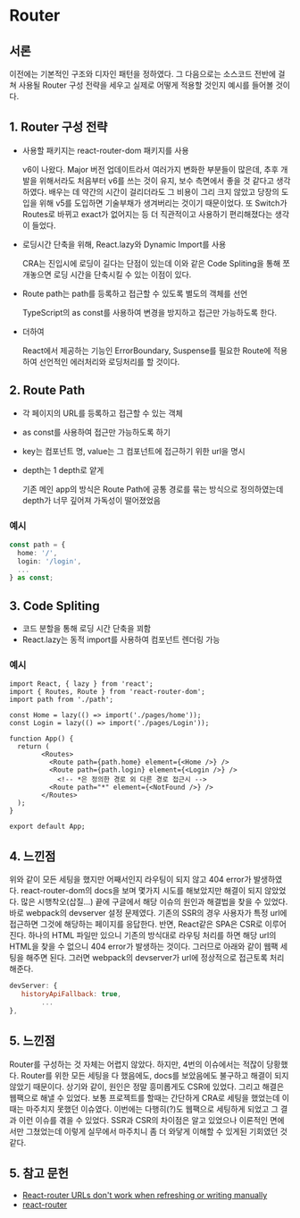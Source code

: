 

# Router

## 서론

이전에는 기본적인 구조와 디자인 패턴을 정하였다. 그 다음으로는 소스코드 전반에 걸쳐 사용될 Router 구성 전략을 세우고 실제로 어떻게 적용할 것인지 예시를 들어볼 것이다.



## 1. Router 구성 전략

* 사용할 패키지는 react-router-dom 패키지를 사용

  v6이 나왔다. Major 버전 업데이트라서 여러가지 변화한 부분들이 많은데, 추후 개발을 위해서라도 처음부터 v6를 쓰는 것이 유지, 보수 측면에서 좋을 것 같다고 생각하였다. 배우는 데 약간의 시간이 걸리더라도 그 비용이 그리 크지 않았고 당장의 도입을 위해 v5를 도입하면 기술부채가 생겨버리는 것이기 때문이었다. 또 Switch가 Routes로 바뀌고 exact가 없어지는 등 더 직관적이고 사용하기 편리해졌다는 생각이 들었다.

* 로딩시간 단축을 위해, React.lazy와 Dynamic Import를 사용

  CRA는 진입시에 로딩이 길다는 단점이 있는데 이와 같은 Code Spliting을 통해 쪼개놓으면 로딩 시간을 단축시킬 수 있는 이점이 있다.

* Route path는 path를 등록하고 접근할 수 있도록 별도의 객체를 선언

  TypeScript의 as const를 사용하여 변경을 방지하고 접근만 가능하도록 한다.

* 더하여

  React에서 제공하는 기능인 ErrorBoundary, Suspense를 필요한 Route에 적용하여 선언적인 에러처리와 로딩처리를 할 것이다.



## 2. Route Path

* 각 페이지의 URL를 등록하고 접근할 수 있는 객체

* as const를 사용하여 접근만 가능하도록 하기

* key는 컴포넌트 명, value는 그 컴포넌트에 접근하기 위한 url을 명시

* depth는 1 depth로 얕게

  기존 메인 app의 방식은 Route Path에 공통 경로를 묶는 방식으로 정의하였는데 depth가 너무 깊어져 가독성이 떨어졌었음



### 예시

```TypeScript
const path = {
  home: '/',
  login: '/login',
  ...
} as const;
```





## 3. Code Spliting

* 코드 분할을 통해 로딩 시간 단축을 꾀함
* React.lazy는 동적 import를 사용하여 컴포넌트 렌더링 가능



### 예시

```React
import React, { lazy } from 'react';
import { Routes, Route } from 'react-router-dom';
import path from './path';

const Home = lazy(() => import('./pages/home'));
const Login = lazy(() => import('./pages/Login'));

function App() {
  return (
        <Routes>
          <Route path={path.home} element={<Home />} />
          <Route path={path.login} element={<Login />} />
      		<!-- *은 정의한 경로 외 다른 경로 접근시 -->
          <Route path="*" element={<NotFound />} />
        </Routes>
  );
}

export default App;
```



## 4. 느낀점

위와 같이 모든 세팅을 했지만 어째서인지 라우팅이 되지 않고 404 error가 발생하였다. react-router-dom의 docs을 보며 몇가지 시도를 해보았지만 해결이 되지 않았었다. 많은 시행착오(삽질...) 끝에 구글에서 해당 이슈의 원인과 해결법을 찾을 수 있었다. 바로 webpack의 devserver 설정 문제였다.
기존의 SSR의 경우 사용자가 특정 url에 접근하면 그것에 해당하는 페이지를 응답한다.
반면, React같은 SPA은 CSR로 이루어진다. 하나의 HTML 파일만 있으니 기존의 방식대로 라우팅 처리를 하면 해당 url의 HTML을 찾을 수 없으니 404 error가 발생하는 것이다. 그러므로 아래와 같이 웹팩 세팅을 해주면 된다. 그러면 webpack의 devserver가 url에 정상적으로 접근토록 처리해준다.

```JavaScript
devServer: {
   historyApiFallback: true,
		...
},
```



## 5. 느낀점

Router를 구성하는 것 자체는 어렵지 않았다.
하지만, 4번의 이슈에서는 적잖이 당황했다. Router를 위한 모든 세팅을 다 했음에도, docs를 보았음에도 불구하고 해결이 되지 않았기 때문이다.
상기와 같이, 원인은 정말 흥미롭게도 CSR에 있었다. 그리고 해결은 웹팩으로 해낼 수 있었다. 보통 프로젝트를 할때는 간단하게 CRA로 세팅을 했었는데 이때는 마주치지 못했던 이슈였다. 이번에는 다행히(?)도 웹팩으로 세팅하게 되었고 그 결과 이런 이슈를 겪을 수 있었다. SSR과 CSR의 차이점은 알고 있었으나 이론적인 면에서만 그쳤었는데 이렇게 실무에서 마주치니 좀 더 와닿게 이해할 수 있게된 기회였던 것 같다.




## 5. 참고 문헌

* [React-router URLs don't work when refreshing or writing manually](https://stackoverflow.com/questions/27928372/react-router-urls-dont-work-when-refreshing-or-writing-manually)
* [react-router](https://v5.reactrouter.com/web/guides/quick-start)

